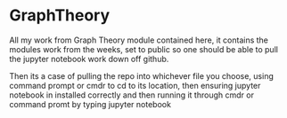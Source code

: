 # GraphTheory
All my work from Graph Theory module contained here, it contains the modules work from the weeks, set to public so one should be able to pull the jupyter notebook work
down off github.

Then its a case of pulling the repo into whichever file you choose, using command prompt or cmdr to cd to its location, then ensuring jupyter notebook in installed
correctly and then running it through cmdr or command promt by typing jupyter notebook
